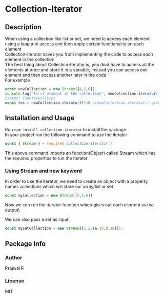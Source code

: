# Collection-Iterator
## Description
When using a collection like list or set, we need to access each element using a loop and access and then apply certain functionality on each element \
Collection-Iterator saves you from implementing the code to access each element in the collection\
The best thing about Collection-Iterator is, you dont have to access all the elements at once and store it in a variable, instead you can access one element and then access another later in the code\
For example
```javascript
const newCollection = new Stream([4,5,6])
console.log("First element in the collection", newCollection.iterator())
//Other functionalities
const res = newCollection.iterator()+10 //newCollection.iterator() gives the second element as the output
```
## Installation and Usage
Run ```npm install collection-iterator``` to install the package \
In your project run the following command to use the iterator 
```javascript
const { Stream } = require('collection-iterator')
```
This above command imports an function(Object) called Stream which has the required properties to run the iterator 
### Using Stream and new keyword
In order to use the iterator, we need to create an object with a property names collections which will store our array/list or set 
```javascript
const myCollection = new Stream([4,5,6])
```
Now we can run the iterator function which gives out each element as the output\

We can also pass a set as input
```javascript
const mySetCollection = new Stream({1,2,{a:10,b:20}});
```
## Package Info
### Author
Prajwal R
### License
MIT
